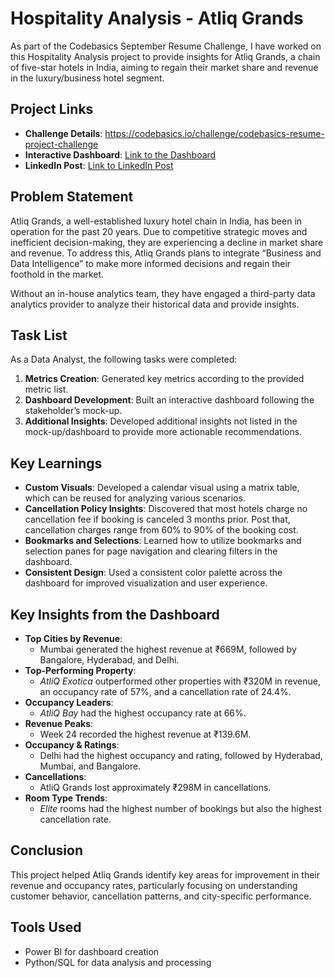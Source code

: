 # Hospitality Analysis - Atliq Grands

As part of the Codebasics September Resume Challenge, I have worked on this Hospitality Analysis project to provide insights for Atliq Grands, a chain of five-star hotels in India, aiming to regain their market share and revenue in the luxury/business hotel segment.

## Project Links
- **Challenge Details**: https://codebasics.io/challenge/codebasics-resume-project-challenge
- **Interactive Dashboard**: [Link to the Dashboard](#)
- **LinkedIn Post**: [Link to LinkedIn Post](#)

## Problem Statement
Atliq Grands, a well-established luxury hotel chain in India, has been in operation for the past 20 years. Due to competitive strategic moves and inefficient decision-making, they are experiencing a decline in market share and revenue. To address this, Atliq Grands plans to integrate “Business and Data Intelligence” to make more informed decisions and regain their foothold in the market. 

Without an in-house analytics team, they have engaged a third-party data analytics provider to analyze their historical data and provide insights.

## Task List
As a Data Analyst, the following tasks were completed:

1. **Metrics Creation**: Generated key metrics according to the provided metric list.
2. **Dashboard Development**: Built an interactive dashboard following the stakeholder’s mock-up.
3. **Additional Insights**: Developed additional insights not listed in the mock-up/dashboard to provide more actionable recommendations.

## Key Learnings
- **Custom Visuals**: Developed a calendar visual using a matrix table, which can be reused for analyzing various scenarios.
- **Cancellation Policy Insights**: Discovered that most hotels charge no cancellation fee if booking is canceled 3 months prior. Post that, cancellation charges range from 60% to 90% of the booking cost.
- **Bookmarks and Selections**: Learned how to utilize bookmarks and selection panes for page navigation and clearing filters in the dashboard.
- **Consistent Design**: Used a consistent color palette across the dashboard for improved visualization and user experience.

## Key Insights from the Dashboard
- **Top Cities by Revenue**: 
  - Mumbai generated the highest revenue at ₹669M, followed by Bangalore, Hyderabad, and Delhi.
- **Top-Performing Property**: 
  - *AtliQ Exotica* outperformed other properties with ₹320M in revenue, an occupancy rate of 57%, and a cancellation rate of 24.4%.
- **Occupancy Leaders**: 
  - *AtliQ Bay* had the highest occupancy rate at 66%.
- **Revenue Peaks**: 
  - Week 24 recorded the highest revenue at ₹139.6M.
- **Occupancy & Ratings**: 
  - Delhi had the highest occupancy and rating, followed by Hyderabad, Mumbai, and Bangalore.
- **Cancellations**: 
  - AtliQ Grands lost approximately ₹298M in cancellations.
- **Room Type Trends**: 
  - *Elite* rooms had the highest number of bookings but also the highest cancellation rate.

## Conclusion
This project helped Atliq Grands identify key areas for improvement in their revenue and occupancy rates, particularly focusing on understanding customer behavior, cancellation patterns, and city-specific performance.

## Tools Used
- Power BI for dashboard creation
- Python/SQL for data analysis and processing
